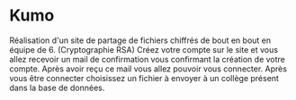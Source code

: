 # Kumo
Réalisation d'un site de partage de fichiers chiffrés de bout en bout en équipe de 6. (Cryptographie RSA)
Créez votre compte sur le site et vous allez recevoir un mail de confirmation vous confirmant la création de votre compte.
Après avoir reçu ce mail vous allez pouvoir vous connecter.
Après vous être connecter choisissez un fichier à envoyer à un collège présent dans la base de données.
